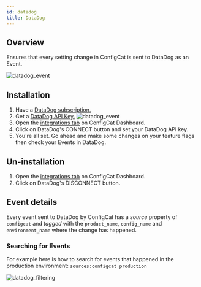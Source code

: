 ```yaml
---
id: datadog
title: DataDog
---
```


## Overview

Ensures that every setting change in ConfigCat is sent to DataDog as an Event.

![datadog_event](/assets/datadog_event.png)

## Installation

1. Have a <a href="https://www.datadoghq.com/" target="_blank">DataDog subscription.</a>
2. Get a <a href="https://docs.datadoghq.com/account_management/api-app-keys/#api-keys" target="_blank">DataDog API Key.</a>
![datadog_event](/assets/datadog_apikey.png)
1. Open the <a href="https://app.configcat.com/product/integrations" target="_blank">integrations tab</a> on ConfigCat Dashboard.
2. Click on DataDog's CONNECT button and set your DataDog API key.
3. You're all set. Go ahead and make some changes on your feature flags then check your Events in DataDog.

## Un-installation
1. Open the <a href="https://app.configcat.com/product/integrations" target="_blank">integrations tab</a> on ConfigCat Dashboard.
2. Click on DataDog's DISCONNECT button.


## Event details

Every event sent to DataDog by ConfigCat has a *source* property of `configcat` and *tagged* with the `product_name`, `config_name` and
 `environment_name` where the change has happened.

### Searching for Events

For example here is how to search for events that happened in the production environment: ```sources:configcat production```

![datadog_filtering](/assets/datadog_filtering.png)

